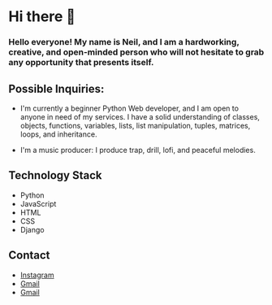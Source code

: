 # Hi there 👋


### Hello everyone! My name is Neil, and I am a hardworking, creative, and open-minded person who will not hesitate to grab any opportunity that presents itself.  


## Possible Inquiries:

  * I'm currently a beginner Python Web developer, and I am open to anyone in need of my services. I have a solid understanding of classes, objects, functions, 
      variables, lists, list manipulation, tuples, matrices, loops, and inheritance. 

   * I'm a music producer: I produce trap, drill, lofi, and peaceful melodies.

## Technology Stack
 * Python
 * JavaScript
 * HTML
 * CSS
 * Django

## Contact
  * [Instagram]()
  * [Gmail](neilangraj@gmail.com)
  * [Gmail](neiljangra18@gbstu.org)
